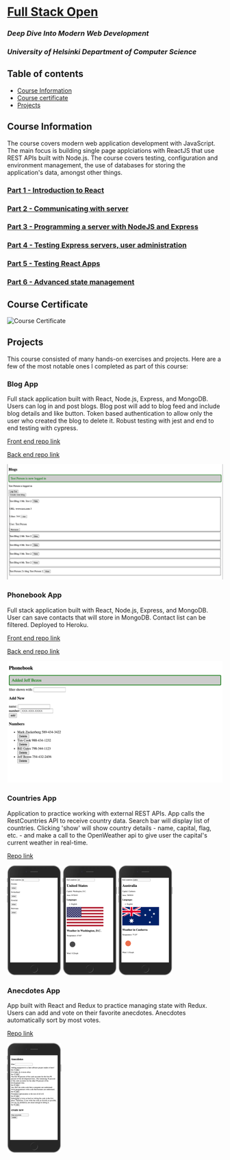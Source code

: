 # [Full Stack Open](https://fullstackopen.com/en/)

### *Deep Dive Into Modern Web Development* 

### *University of Helsinki Department of Computer Science*

## Table of contents
* [Course Information](#course-information)
* [Course certificate](#course-certificate)
* [Projects](#projects)

## Course Information

The course covers modern web application development with JavaScript. The main focus is building single page applciations with ReactJS that use REST APIs built with Node.js. The course covers testing, configuration and environment management, the use of databases for storing the application's data, amongst other things.

### [Part 1 - Introduction to React](https://github.com/HenryWinters/full-stack-open-2021/tree/main/part1)

### [Part 2 - Communicating with server](https://github.com/HenryWinters/full-stack-open-2021/tree/main/part2)

### [Part 3 - Programming a server with NodeJS and Express](https://github.com/HenryWinters/full-stack-open-2021/tree/main/part3)

### [Part 4 - Testing Express servers, user administration](https://github.com/HenryWinters/full-stack-open-2021/tree/main/part4/blog-list)

### [Part 5 - Testing React Apps](https://github.com/HenryWinters/full-stack-open-2021/tree/main/part5/bloglist-frontend)

### [Part 6 - Advanced state management](https://github.com/HenryWinters/full-stack-open-2021/tree/main/part6)

## Course Certificate 

![Course Certificate](https://studies.cs.helsinki.fi/stats/api/certificate/fullstackopen/en/4e4469bee82867ddfa7c755121379756)

## Projects

This course consisted of many hands-on exercises and projects. Here are a few of the most notable ones I completed as part of this course: 

### Blog App

Full stack application built with React, Node.js, Express, and MongoDB. Users can log in and post blogs. Blog post will add to blog feed and include blog details and like button. Token based authentication to allow only the user who created the blog to delete it. Robust testing with jest and end to end testing with cypress. 

[Front end repo link](https://github.com/HenryWinters/full-stack-open-2021/tree/main/part5/bloglist-frontend)

[Back end repo link](https://github.com/HenryWinters/full-stack-open-2021/tree/main/part4/blog-list)

<img alt='screenshot of blog app' src='images/BlogApp.png' />

### Phonebook App 

Full stack application built with React, Node.js, Express, and MongoDB. User can save contacts that will store in MongoDB. Contact list can be filtered. Deployed to Heroku. 

[Front end repo link](https://github.com/HenryWinters/full-stack-open-2021/tree/main/part2/phonebook)

[Back end repo link](https://github.com/HenryWinters/full-stack-open-part3)

<img alt='screenshot of phonebook app' src='images/PhonebookApp.png' />

### Countries App

Application to practice working with external REST APIs. App calls the RestCountries API to receive country data. Search bar will display list of countries. Clicking 'show' will show country details - name, capital, flag, etc. - and make a call to the OpenWeather api to give user the capital's current weather in real-time.  

[Repo link](https://github.com/HenryWinters/full-stack-open-2021/tree/main/part2/countries)

<p>
    <img alt='screenshot of countries app search bar' src='images/countries-app-search.png' width=25% />
    <img alt='screenshot of countries app showing USA details' src='images/countries-App-USA.png' width=25% />
    <img alt='screenshot of countries app showing Australia details' src='images/countries-App-Australia.png' width=25% />
</p>

### Anecdotes App 

App built with React and Redux to practice managing state with Redux. Users can add and vote on their favorite anecdotes. Anecdotes automatically sort by most votes. 

[Repo link](https://github.com/HenryWinters/full-stack-open-2021/tree/main/part6/redux-anecdotes)

<img alt='screenshot of anecdotes app' src='images/anecdotes-app.png' width=25% />






